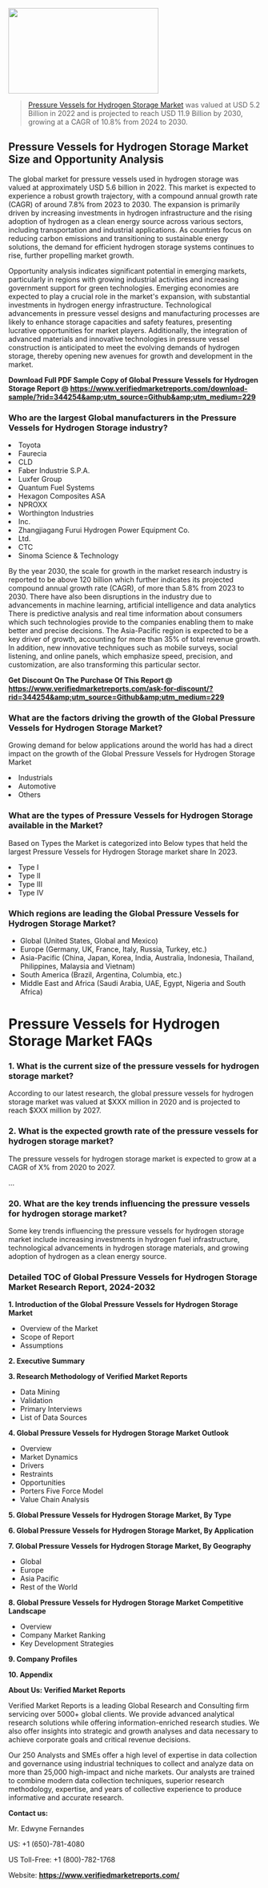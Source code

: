 <img src="https://ffe5etoiles.com/wp-content/uploads/2024/12/MST1-300x171.png" alt="" width="300" height="171" class="alignnone size-medium wp-image-20088" /><blockquote><p><p><a href="https://www.verifiedmarketreports.com/download-sample/?rid=344254&utm_source=Github&utm_medium=229" target="_blank">Pressure Vessels for Hydrogen Storage Market</a> was valued at USD 5.2 Billion in 2022 and is projected to reach USD 11.9 Billion by 2030, growing at a CAGR of 10.8% from 2024 to 2030.</p></blockquote><p><h2>Pressure Vessels for Hydrogen Storage Market Size and Opportunity Analysis</h2><p>The global market for pressure vessels used in hydrogen storage was valued at approximately USD 5.6 billion in 2022. This market is expected to experience a robust growth trajectory, with a compound annual growth rate (CAGR) of around 7.8% from 2023 to 2030. The expansion is primarily driven by increasing investments in hydrogen infrastructure and the rising adoption of hydrogen as a clean energy source across various sectors, including transportation and industrial applications. As countries focus on reducing carbon emissions and transitioning to sustainable energy solutions, the demand for efficient hydrogen storage systems continues to rise, further propelling market growth.</p><p>Opportunity analysis indicates significant potential in emerging markets, particularly in regions with growing industrial activities and increasing government support for green technologies. Emerging economies are expected to play a crucial role in the market's expansion, with substantial investments in hydrogen energy infrastructure. Technological advancements in pressure vessel designs and manufacturing processes are likely to enhance storage capacities and safety features, presenting lucrative opportunities for market players. Additionally, the integration of advanced materials and innovative technologies in pressure vessel construction is anticipated to meet the evolving demands of hydrogen storage, thereby opening new avenues for growth and development in the market.</p></p><p class=""><strong>Download Full PDF Sample Copy of Global Pressure Vessels for Hydrogen Storage Report @ <a href="https://www.verifiedmarketreports.com/download-sample/?rid=344254&amp;utm_source=Github&amp;utm_medium=229" target="_blank">https://www.verifiedmarketreports.com/download-sample/?rid=344254&amp;utm_source=Github&amp;utm_medium=229</a></strong></p><h3 id="" class="">Who are the largest Global manufacturers in the Pressure Vessels for Hydrogen Storage industry?</h3><p><li>Toyota</li><li> Faurecia</li><li> CLD</li><li> Faber Industrie S.P.A.</li><li> Luxfer Group</li><li> Quantum Fuel Systems</li><li> Hexagon Composites ASA</li><li> NPROXX</li><li> Worthington Industries</li><li> Inc.</li><li> Zhangjiagang Furui Hydrogen Power Equipment Co.</li><li> Ltd.</li><li> CTC</li><li> Sinoma Science & Technology</li></p><div class=""><div class="" dir="" data-message-author-role="" data-message-id="" data-message-model-slug=""><div class=""><div class=""><div class=""><div class="" dir="" data-message-author-role="" data-message-id="" data-message-model-slug=""><div class=""><div class=""><p>By the year 2030, the scale for growth in the market research industry is reported to be above 120 billion which further indicates its projected compound annual growth rate (CAGR), of more than 5.8% from 2023 to 2030. There have also been disruptions in the industry due to advancements in machine learning, artificial intelligence and data analytics There is predictive analysis and real time information about consumers which such technologies provide to the companies enabling them to make better and precise decisions. The Asia-Pacific region is expected to be a key driver of growth, accounting for more than 35% of total revenue growth. In addition, new innovative techniques such as mobile surveys, social listening, and online panels, which emphasize speed, precision, and customization, are also transforming this particular sector.</p><p><strong>Get Discount On The Purchase Of This Report @&nbsp; <a href="https://www.verifiedmarketreports.com/ask-for-discount/?rid=344254&amp;utm_source=Github&amp;utm_medium=229" target="_blank">https://www.verifiedmarketreports.com/ask-for-discount/?rid=344254&amp;utm_source=Github&amp;utm_medium=229</a></strong></p></div></div></div></div></div></div></div></div><h3 id="" class="">What are the factors driving the growth of the Global Pressure Vessels for Hydrogen Storage Market?</h3><p id="" class="">Growing demand for below applications around the world has had a direct impact on the growth of the Global Pressure Vessels for Hydrogen Storage Market</p><p id="" class=""><li>Industrials</li><li> Automotive</li><li> Others</li></p><h3 id="" class="">What are the types of Pressure Vessels for Hydrogen Storage available in the Market?</h3><p id="" class="">Based on Types the Market is categorized into Below types that held the largest Pressure Vessels for Hydrogen Storage market share In 2023.</p><p id="" class=""><li>Type I</li><li> Type II</li><li> Type III</li><li> Type IV</li></p><h3 id="" class="">Which regions are leading the Global Pressure Vessels for Hydrogen Storage Market?</h3><ul><li>Global (United States, Global and Mexico)</li><li>Europe (Germany, UK, France, Italy, Russia, Turkey, etc.)</li><li>Asia-Pacific (China, Japan, Korea, India, Australia, Indonesia, Thailand, Philippines, Malaysia and Vietnam)</li><li>South America (Brazil, Argentina, Columbia, etc.)</li><li>Middle East and Africa (Saudi Arabia, UAE, Egypt, Nigeria and South Africa)</li></ul><p><h1>Pressure Vessels for Hydrogen Storage Market FAQs</h1><h3>1. What is the current size of the pressure vessels for hydrogen storage market?</h3><p>According to our latest research, the global pressure vessels for hydrogen storage market was valued at $XXX million in 2020 and is projected to reach $XXX million by 2027.</p><h3>2. What is the expected growth rate of the pressure vessels for hydrogen storage market?</h3><p>The pressure vessels for hydrogen storage market is expected to grow at a CAGR of X% from 2020 to 2027.</p>... <h3>20. What are the key trends influencing the pressure vessels for hydrogen storage market?</h3><p>Some key trends influencing the pressure vessels for hydrogen storage market include increasing investments in hydrogen fuel infrastructure, technological advancements in hydrogen storage materials, and growing adoption of hydrogen as a clean energy source.</p></body></html></p><h3 id="" class="">Detailed TOC of Global Pressure Vessels for Hydrogen Storage Market Research Report, 2024-2032</h3><p id="" class=""><strong>1. Introduction of the Global Pressure Vessels for Hydrogen Storage Market</strong></p><ul><li>Overview of the Market</li><li>Scope of Report</li><li>Assumptions</li></ul><p id="" class=""><strong>2. Executive Summary</strong></p><p id="" class=""><strong>3. Research Methodology of&nbsp;Verified Market Reports</strong></p><ul><li>Data Mining</li><li>Validation</li><li>Primary Interviews</li><li>List of Data Sources</li></ul><p id="" class=""><strong>4. Global Pressure Vessels for Hydrogen Storage Market Outlook</strong></p><ul><li>Overview</li><li>Market Dynamics</li><li>Drivers</li><li>Restraints</li><li>Opportunities</li><li>Porters Five Force Model</li><li>Value Chain Analysis</li></ul><p id="" class=""><strong>5. Global Pressure Vessels for Hydrogen Storage Market, By&nbsp;Type</strong></p><p id="" class=""><strong>6. Global Pressure Vessels for Hydrogen Storage Market, By Application</strong></p><p id="" class=""><strong>7. Global Pressure Vessels for Hydrogen Storage Market, By Geography</strong></p><ul><li>Global</li><li>Europe</li><li>Asia Pacific</li><li>Rest of the World</li></ul><p id="" class=""><strong>8. Global Pressure Vessels for Hydrogen Storage Market Competitive Landscape</strong></p><ul><li>Overview</li><li>Company Market Ranking</li><li>Key Development Strategies</li></ul><p id="" class=""><strong>9. Company Profiles</strong></p><p id="" class=""><strong>10. Appendix</strong></p><p id="" class=""><strong>About Us: Verified Market Reports</strong></p><p id="" class="">Verified Market Reports is a leading Global Research and Consulting firm servicing over 5000+ global clients. We provide advanced analytical research solutions while offering information-enriched research studies. We also offer insights into strategic and growth analyses and data necessary to achieve corporate goals and critical revenue decisions.</p><p id="" class="">Our 250 Analysts and SMEs offer a high level of expertise in data collection and governance using industrial techniques to collect and analyze data on more than 25,000 high-impact and niche markets. Our analysts are trained to combine modern data collection techniques, superior research methodology, expertise, and years of collective experience to produce informative and accurate research.</p><p id="" class=""><strong>Contact us:</strong></p><p id="" class="">Mr. Edwyne Fernandes</p><p id="" class="">US: +1 (650)-781-4080</p><p id="" class="">US Toll-Free: +1 (800)-782-1768</p><p id="" class="">Website: <a target="" data-test-app-aware-link=""><strong>https://www.verifiedmarketreports.com/</strong></a></p>
